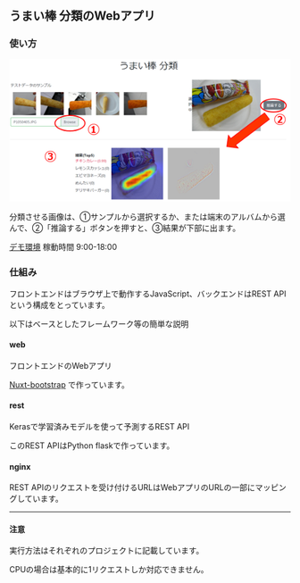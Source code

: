 ## うまい棒 分類のWebアプリ

### 使い方

![分類アプリの使い方](umaibar-app.png)

分類させる画像は、①サンプルから選択するか、または端末のアルバムから選んで、②「推論する」ボタンを押すと、③結果が下部に出ます。

[デモ環境](http://umaibar.us-east-1.yasuda.ifdemo.ogis-lab.com/predict) 稼動時間 9:00-18:00

### 仕組み

フロントエンドはブラウザ上で動作するJavaScript、バックエンドはREST APIという構成をとっています。

以下はベースとしたフレームワーク等の簡単な説明

#### web

フロントエンドのWebアプリ

[Nuxt-bootstrap](https://bootstrap-vue.js.org/docs/) で作っています。

#### rest

Kerasで学習済みモデルを使って予測するREST API

このREST APIはPython flaskで作っています。

#### nginx

REST APIのリクエストを受け付けるURLはWebアプリのURLの一部にマッピングしています。

----

#### 注意

実行方法はそれぞれのプロジェクトに記載しています。

CPUの場合は基本的に1リクエストしか対応できません。
